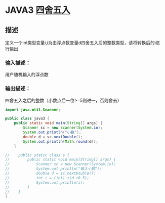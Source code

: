 # **JAVA3** [**四舍五入**](https://www.nowcoder.com/practice/cae89de6292b4084acb93659353260e0?tpId=220&tqId=2123514&ru=%2Fpractice%2F6817945637dd4a31811d38313653e967&qru=%2Fta%2Fprimary-grammar-java%2Fquestion-ranking&sourceUrl=%2Fexam%2Foj%3Fpage%3D1%26tab%3D%25E8%25AF%25AD%25E6%25B3%2595%25E7%25AF%2587%26topicId%3D220)

## 描述

定义一个int类型变量i,i为由浮点数变量d四舍五入后的整数类型，请将转换后的i进行输出

### 输入描述：

用户随机输入的浮点数

### 输出描述：

四舍五入之后的整数（小数点后一位>=5则进一，否则舍去）

```java
import java.util.Scanner;

public class java3 {
    public static void main(String[] args) {
        Scanner sc = new Scanner(System.in);
        System.out.println("小数");
        double d = sc.nextDouble();
        System.out.println(Math.round(d));
    }

//    public static class s {
//        public static void main(String[] args) {
//            Scanner sc = new Scanner(System.in);
//            System.out.println("输入小数");
//            double d = sc.nextDouble();
//            int i = (int) +(d +0.5);
//            System.out.println(i);
//        }
//    }
}
```